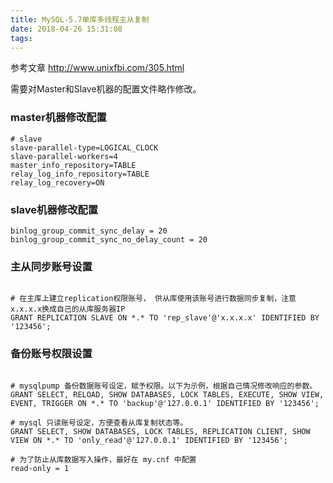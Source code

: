 ```yaml
---
title: MySQL-5.7单库多线程主从复制
date: 2018-04-26 15:31:08
tags:
---
```


参考文章 http://www.unixfbi.com/305.html

需要对Master和Slave机器的配置文件略作修改。

### master机器修改配置 ###
```shell
# slave
slave-parallel-type=LOGICAL_CLOCK
slave-parallel-workers=4
master_info_repository=TABLE
relay_log_info_repository=TABLE
relay_log_recovery=ON
```

### slave机器修改配置 ###
```shell
binlog_group_commit_sync_delay = 20
binlog_group_commit_sync_no_delay_count = 20
```
<!--more-->
### 主从同步账号设置 ###
```shell

# 在主库上建立replication权限账号， 供从库使用该账号进行数据同步复制，注意x.x.x.x换成自己的从库服务器IP
GRANT REPLICATION SLAVE ON *.* TO 'rep_slave'@'x.x.x.x' IDENTIFIED BY '123456';

```

### 备份账号权限设置 ###
```shell

# mysqlpump 备份数据账号设定，赋予权限。以下为示例，根据自己情况修改响应的参数。
GRANT SELECT, RELOAD, SHOW DATABASES, LOCK TABLES, EXECUTE, SHOW VIEW, EVENT, TRIGGER ON *.* TO 'backup'@'127.0.0.1' IDENTIFIED BY '123456';

# mysql 只读账号设定，方便查看从库复制状态等。
GRANT SELECT, SHOW DATABASES, LOCK TABLES, REPLICATION CLIENT, SHOW VIEW ON *.* TO 'only_read'@'127.0.0.1' IDENTIFIED BY '123456';

# 为了防止从库数据写入操作，最好在 my.cnf 中配置
read-only = 1

```

